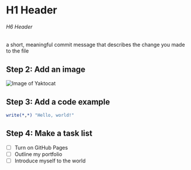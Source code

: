 # H1 Header

###### H6 Header

a short, meaningful commit message that describes the change you made to the file

## Step 2: Add an image

![Image of Yaktocat](https://octodex.github.com/images/yaktocat.png)

## Step 3: Add a code example

```fortran
write(*,*) "Hello, world!"
```

## Step 4: Make a task list

- [ ] Turn on GitHub Pages
- [ ] Outline my portfolio
- [ ] Introduce myself to the world
